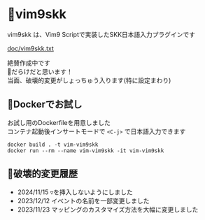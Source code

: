 # 🧩vim9skk
vim9skk は、Vim9 Scriptで実装したSKK日本語入力プラグインです

[doc/vim9skk.txt](doc/vim9skk.txt)

絶賛作成中です  
🐞だらけだと思います！  
当面、破壊的変更がしょっちゅう入ります(特に設定まわり)

## 🐋Dockerでお試し
お試し用のDockerfileを用意しました  
コンテナ起動後インサートモードで `<C-j>` で日本語入力できます
```
docker build . -t vim-vim9skk
docker run --rm --name vim-vim9skk -it vim-vim9skk
```

## 🔨破壊的変更履歴

- 2024/11/15 `▽`を挿入しないようにしました
- 2023/12/12 イベントの名前を一部変更しました
- 2023/11/23 マッピングのカスタマイズ方法を大幅に変更しました
